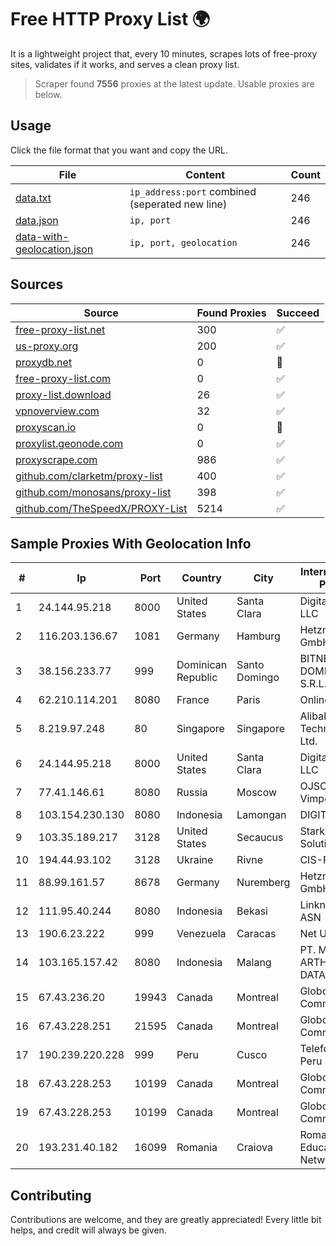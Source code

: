 
# Free HTTP Proxy List 🌍

It is a lightweight project that, every 10 minutes, scrapes lots of free-proxy sites, validates if it works, and serves a clean proxy list.


> Scraper found **7556** proxies at the latest update. Usable proxies are below.

## Usage

Click the file format that you want and copy the URL.


|File|Content|Count|
|----|-------|-----|
|[data.txt](https://raw.githubusercontent.com/themiralay/Proxy-List-World/master/data.txt)|`ip_address:port` combined (seperated new line)|246|
|[data.json](https://raw.githubusercontent.com/themiralay/Proxy-List-World/master/data.json)|`ip, port`|246|
|[data-with-geolocation.json](https://raw.githubusercontent.com/themiralay/Proxy-List-World/master/data-with-geolocation.json)|`ip, port, geolocation`|246|

## Sources

|Source|Found Proxies|Succeed|
|------|-------------|-------|
|[free-proxy-list.net](https://free-proxy-list.net)|300|✅|
|[us-proxy.org](https://www.us-proxy.org)|200|✅|
|[proxydb.net](http://proxydb.net)|0|🚫|
|[free-proxy-list.com](https://free-proxy-list.com/?page=&port=&type%5B%5D=http&type%5B%5D=https&up_time=0&search=Search)|0|✅|
|[proxy-list.download](https://www.proxy-list.download/HTTP)|26|✅|
|[vpnoverview.com](https://vpnoverview.com/privacy/anonymous-browsing/free-proxy-servers)|32|✅|
|[proxyscan.io](https://www.proxyscan.io)|0|🚫|
|[proxylist.geonode.com](https://proxylist.geonode.com/api/proxy-list?limit=300&page=1&sort_by=lastChecked&sort_type=desc&protocols=http,https)|0|✅|
|[proxyscrape.com](https://api.proxyscrape.com/v2/?request=displayproxies&protocol=http&timeout=10000&country=all&ssl=all&anonymity=all)|986|✅|
|[github.com/clarketm/proxy-list](https://raw.githubusercontent.com/clarketm/proxy-list/master/proxy-list-raw.txt)|400|✅|
|[github.com/monosans/proxy-list](https://raw.githubusercontent.com/monosans/proxy-list/main/proxies/http.txt)|398|✅|
|[github.com/TheSpeedX/PROXY-List](https://raw.githubusercontent.com/TheSpeedX/PROXY-List/master/http.txt)|5214|✅|


## Sample Proxies With Geolocation Info

|#|Ip|Port|Country|City|Internet Service Provider|
|-|--|----|-------|----|-------------------------|
|1|24.144.95.218|8000|United States|Santa Clara|DigitalOcean, LLC|
|2|116.203.136.67|1081|Germany|Hamburg|Hetzner Online GmbH|
|3|38.156.233.77|999|Dominican Republic|Santo Domingo|BITNET DOMINICANA, S.R.L.|
|4|62.210.114.201|8080|France|Paris|Online SAS|
|5|8.219.97.248|80|Singapore|Singapore|Alibaba (US) Technology Co., Ltd.|
|6|24.144.95.218|8000|United States|Santa Clara|DigitalOcean, LLC|
|7|77.41.146.61|8080|Russia|Moscow|OJSC Vimpelcom HQ|
|8|103.154.230.130|8080|Indonesia|Lamongan|DIGITNET|
|9|103.35.189.217|3128|United States|Secaucus|Stark Industries Solutions LTD|
|10|194.44.93.102|3128|Ukraine|Rivne|CIS-RV|
|11|88.99.161.57|8678|Germany|Nuremberg|Hetzner Online GmbH|
|12|111.95.40.244|8080|Indonesia|Bekasi|Linknet-Fastnet ASN|
|13|190.6.23.222|999|Venezuela|Caracas|Net Uno|
|14|103.165.157.42|8080|Indonesia|Malang|PT. MEGA ARTHA LINTAS DATA|
|15|67.43.236.20|19943|Canada|Montreal|GloboTech Communications|
|16|67.43.228.251|21595|Canada|Montreal|GloboTech Communications|
|17|190.239.220.228|999|Peru|Cusco|Telefonica del Peru S.A.A.|
|18|67.43.228.253|10199|Canada|Montreal|GloboTech Communications|
|19|67.43.228.253|10199|Canada|Montreal|GloboTech Communications|
|20|193.231.40.182|16099|Romania|Craiova|Romanian Education Network|



## Contributing

Contributions are welcome, and they are greatly appreciated! Every
little bit helps, and credit will always be given.

